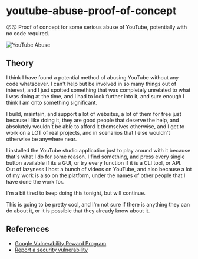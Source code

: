 # youtube-abuse-proof-of-concept
😮😮 Proof of concept for some serious abuse of YouTube, potentially with no code required.

![YouTube Abuse](https://user-images.githubusercontent.com/19922556/134776883-88b7e530-3d74-44e8-bdd3-5add7f243920.png)

## Theory

I think I have found a potential method of abusing YouTube without any code whatsoever. I can't help but be involved in so many things out of interest, and I just spotted something that was completely unrelated to what I was doing at the time, and I had to look further into it, and sure enough I think I am onto something significant.

I build, maintain, and support a lot of websites, a lot of them for free just because I like doing it, they are good people that deserve the help, and absolutely wouldn't be able to afford it themselves otherwise, and I get to work on a LOT of real projects, and in scenarios that I else wouldn't otherwise be anywhere near.

I installed the YouTube studio application just to play around with it because that's what I do for some reason. I find something, and press every single button available if its a GUI, or try every function if it is a CLI tool, or API. Out of lazyness I host a bunch of videos on YouTube, and also because a lot of my work is also on the platform, under the names of other people that I have done the work for.

I'm a bit tired to keep doing this tonight, but will continue.

This is going to be pretty cool, and I'm not sure if there is anything they can do about it, or it is possible that they already know about it.

## References

- [Google Vulnerability Reward Program](https://www.google.com/about/appsecurity/reward-program/index.html)
- [Report a security vulnerability](https://www.google.com/appserve/security-bugs/m2/new)
